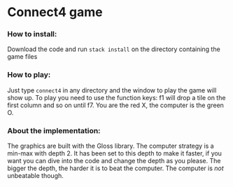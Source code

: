 # Connect4 game

### How to install:
Download the code and run `stack install` on the directory containing the game files

### How to play:
Just type `connect4` in any directory and the window to play the game will show up. To play you need to use the function keys: f1 will drop a tile on the first column and so on until f7. You are the red X, the computer is the green O.

### About the implementation:
The graphics are built with the Gloss library. The computer strategy is a min-max with depth 2. It has been set to this depth to make it faster, if you want you can dive into the code and change the depth as you please. The bigger the depth, the harder it is to beat the computer. The computer is *not* unbeatable though.
